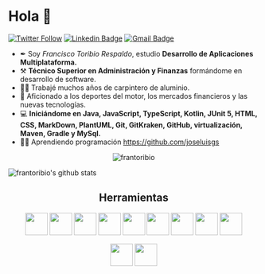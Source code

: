 # Hola 👋

[![Twitter Follow](https://img.shields.io/twitter/follow/frantoribioresp?color=d83a7c&logoColor=d83a7c&style=flat-square&logo=Twitter)](https://twitter.com/frantoribioresp)
[![Linkedin Badge](https://img.shields.io/badge/-LinkedIn-blue?style=flat-square&logo=Linkedin&logoColor=white&link=https://kediwww.linn.com/in/francisco-toribio-respaldo/)](https://www.linkedin.com/in/francisco-toribio-respaldo/)
[![Gmail Badge](https://img.shields.io/badge/-Gmail-c14438?style=flat-square&logo=Gmail&logoColor=white&link=mailto:frantoribiorespaldo@gmail.com)](mailto:frantoribiorespaldo@gmail.com)

- ✒ Soy *Francisco Toribio Respaldo*, estudio **Desarrollo de Aplicaciones Multiplataforma.**
- ⚒  **Técnico Superior en Administración y Finanzas** formándome en desarrollo de software.
- 👷‍♂️ Trabajé muchos años de carpintero de aluminio.
- 🔭 Aficionado a los deportes del motor, los mercados financieros y las nuevas tecnologías.
- 💻 **Iniciándome en Java, JavaScript, TypeScript, Kotlin, JUnit 5, HTML, CSS, MarkDown, PlantUML, Git, GitKraken, GitHub, virtualización, Maven, Gradle y MySql.**
- 👨‍🎓 Aprendiendo programación https://github.com/joseluisgs
<p align="center"> 
  <img src="https://komarev.com/ghpvc/?username=frantoribio&label=Profile%20views&color=42b983&style=flat" alt="frantoribio" />
</p>

![frantoribio's github stats](https://github-readme-stats.vercel.app/api?username=frantoribio&count_private=true)

</p>

## <h2 align="center">Herramientas </h2>

<p align="center">
 <img loading="lazy" src="https://distreau.com/github.svg" 
  height="45">
 <img loading="lazy" src="https://upload.wikimedia.org/wikipedia/commons/thumb/4/4c/Typescript_logo_2020.svg/1200px-Typescript_logo_2020.svg.png" 
  height="45">
 <img loading="lazy" src="https://pluspng.com/img-png/nodejs-logo-png-node-js-development-296.png" 
  height="45">
 <img loading="lazy" src="https://www.sommelierdecafe.com/2019/wp-content/uploads/2009/06/java-logo1-1.png" 
  height="45"> 
 <img loading="lazy" src="https://materiageek.com/wp-content/uploads/2020/10/GitKraken-7.4.0-Descargar-gratis.png" 
  height="45">
 <img loading="lazy" src="https://www.enperezzeledon.com/wp-content/uploads/2019/10/1200px-Kotlin-logo.svg_.png" 
  height="45">
 <img loading="lazy" src="https://miro.medium.com/max/650/1*zzvdRmHGGXONZpuQ2FeqsQ.png" 
  height="45">
  <img loading="lazy" src="https://user-images.githubusercontent.com/674621/71187801-14e60a80-2280-11ea-94c9-e56576f76baf.png" 
  height="45"> 
 <img loading="lazy" src="https://resources.jetbrains.com/storage/products/intellij-idea/img/meta/intellij-idea_logo_300x300.png" 
 <img loading="lazy" src="https://resources.jetbrains.com/storage/products/intellij-idea/img/meta/intellij-idea_logo_300x300.png" 
  height="45">
 <p align="center">
  <img loading="lazy" src="https://upload.wikimedia.org/wikipedia/commons/thumb/6/61/HTML5_logo_and_wordmark.svg/512px-HTML5_logo_and_wordmark.svg.png" 
  height="45">
  <img loading="lazy" src="https://upload.wikimedia.org/wikipedia/commons/thumb/d/d5/CSS3_logo_and_wordmark.svg/1200px-CSS3_logo_and_wordmark.svg.png" 
  height="45">
 

